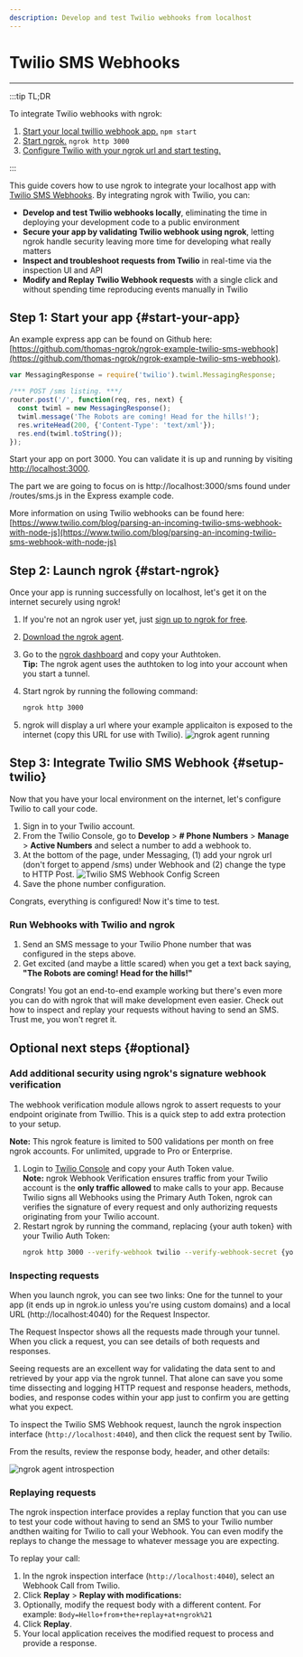 ```yaml
---
description: Develop and test Twilio webhooks from localhost
---
```


# Twilio SMS Webhooks
------------

:::tip TL;DR

To integrate Twilio webhooks with ngrok:
1. [Start your local twillio webhook app.](#start-your-app) `npm start`
1. [Start ngrok.](#start-ngrok) `ngrok http 3000`
1. [Configure Twilio with your ngrok url and start testing.](#setup-twilio)

:::

This guide covers how to use ngrok to integrate your localhost app with [Twilio SMS Webhooks](https://www.twilio.com/docs/usage/webhooks/sms-webhooks). By integrating ngrok with Twilio, you can:

- **Develop and test Twilio webhooks locally**, eliminating the time in deploying your development code to a public environment
- **Secure your app by validating Twilio webhook using ngrok**, letting ngrok handle security leaving more time for developing what really matters
- **Inspect and troubleshoot requests from Twilio** in real-time via the inspection UI and API
- **Modify and Replay Twilio Webhook requests** with a single click and without spending time reproducing events manually in Twilio

## **Step 1**: Start your app {#start-your-app}
An example express app can be found on Github here: [https://github.com/thomas-ngrok/ngrok-example-twilio-sms-webhook](https://github.com/thomas-ngrok/ngrok-example-twilio-sms-webhook). 

```js
var MessagingResponse = require('twilio').twiml.MessagingResponse;

/*** POST /sms listing. ***/
router.post('/', function(req, res, next) {
  const twiml = new MessagingResponse();
  twiml.message('The Robots are coming! Head for the hills!');
  res.writeHead(200, {'Content-Type': 'text/xml'});
  res.end(twiml.toString());
});
```

Start your app on port 3000. You can validate it is up and running by visiting [http://localhost:3000](http://localhost:3000). 

The part we are going to focus on is http://localhost:3000/sms found under /routes/sms.js in the Express example code.

More information on using Twilio webhooks can be found here: [https://www.twilio.com/blog/parsing-an-incoming-twilio-sms-webhook-with-node-js](https://www.twilio.com/blog/parsing-an-incoming-twilio-sms-webhook-with-node-js)

## **Step 2**: Launch ngrok {#start-ngrok}

Once your app is running successfully on localhost, let's get it on the internet securely using ngrok! 

1. If you're not an ngrok user yet, just [sign up to ngrok for free](https://ngrok.com/signup).

2. [Download the ngrok agent](https://ngrok.com/download).

3. Go to the [ngrok dashboard](https://dashboard.ngrok.com) and copy your Authtoken. <br />
    **Tip:** The ngrok agent uses the authtoken to log into your account when you start a tunnel.
    
4. Start ngrok by running the following command:
    ```bash
    ngrok http 3000
    ```

5. ngrok will display a url where your example applicaiton is exposed to the internet (copy this URL for use with Twilio).
    ![ngrok agent running](img/launch_ngrok_tunnel.png)


## **Step 3**: Integrate  Twilio SMS Webhook {#setup-twilio}
Now that you have your local environment on the internet, let's configure Twilio to call your code.

1. Sign in to your Twilio account.
2. From the Twilio Console, go to **Develop** > **# Phone Numbers** > **Manage** > **Active Numbers** and select a number to add a webhook to.
3. At the bottom of the page, under Messaging, (1) add your ngrok url (don't forget to append /sms) under Webhook and (2) change the type to HTTP Post.
    ![Twilio SMS Webhook Config Screen](img/add_ngrok_url_to_Twilio.png)
4. Save the phone number configuration.

Congrats, everything is configured! Now it's time to test.

### Run Webhooks with Twilio and ngrok

1. Send an SMS message to your Twilio Phone number that was configured in the steps above. 
2. Get excited (and maybe a little scared) when you get a text back saying, **"The Robots are coming! Head for the hills!"**

Congrats! You got an end-to-end example working but there's even more you can do with ngrok that will make development even easier. Check out how to inspect and replay your requests without having to send an SMS. Trust me, you won't regret it.

## Optional next steps {#optional}

### Add additional security using ngrok's signature webhook verification
The webhook verification module allows ngrok to assert requests to your endpoint originate from Twillio. This is a quick step to add extra protection to your setup. 

**Note:** This ngrok feature is limited to 500 validations per month on free ngrok accounts. For unlimited, upgrade to Pro or Enterprise.

1. Login to [Twilio Console](https://console.twilio.com/) and copy your Auth Token value.<br />
    **Note:** ngrok Webhook Verification ensures traffic from your Twilio account is the **only traffic allowed** to make calls to your app. Because Twilio signs all Webhooks using the Primary Auth Token, ngrok can verifies the signature of every request and only authorizing requests originating from your Twilio account. 
2. Restart ngrok by running the command, replacing {your auth token} with your Twilio Auth Token:
    ```bash
    ngrok http 3000 --verify-webhook twilio --verify-webhook-secret {your auth token}
    ```

### Inspecting requests

When you launch ngrok, you can see two links: One for the tunnel to your app (it ends up in ngrok.io unless you're using custom domains) and a local URL (http://localhost:4040) for the Request Inspector.

The Request Inspector shows all the requests made through your tunnel. When you click a request, you can see details of both requests and responses.

Seeing requests are an excellent way for validating the data sent to and retrieved by your app via the ngrok tunnel. That alone can save you some time dissecting and logging HTTP request and response headers, methods, bodies, and response codes within your app just to confirm you are getting what you expect.

To inspect the Twilio SMS Webhook request, launch the ngrok inspection interface (`http://localhost:4040`), and then click the request sent by Twilio.

From the results, review the response body, header, and other details:

![ngrok agent introspection](img/ngrok_introspection_twilio_sms_webhooks.png)

### Replaying requests

The ngrok inspection interface provides a replay function that you can use to test your code without having to send an SMS to your Twilio number andthen waiting for Twilio to call your Webhook. You can even modify the replays to change the message to whatever message you are expecting.

To replay your call:

1. In the ngrok inspection interface (`http://localhost:4040`), select an Webhook Call from Twilio.
1. Click **Replay** > **Replay with modifications:**
1. Optionally, modify the request body with a different content. For example: `Body=Hello+from+the+replay+at+ngrok%21`
1. Click **Replay**.
1. Your local application receives the modified request to process and provide a response.